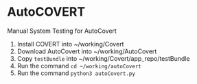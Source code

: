 # AutoCOVERT
Manual System Testing for AutoCovert

1. Install COVERT into ~/working/Covert
2. Download AutoCovert into ~/working/AutoCovert
3. Copy `testBundle` into ~/working/Covert/app_repo/testBundle
4. Run the command `cd ~/working/autoCovert`
5. Run the command `python3 autoCovert.py`